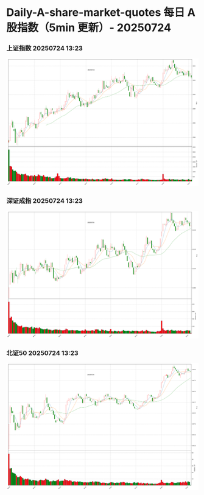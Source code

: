 
# Daily-A-share-market-quotes 每日 A 股指数（5min 更新）- 20250724

### 上证指数 20250724 13:23
![](./fig/2025/7/20250724-sh000001.png)

### 深证成指 20250724 13:23
![](./fig/2025/7/20250724-sz399001.png)

### 北证50 20250724 13:23
![](./fig/2025/7/20250724-bj899050.png)
